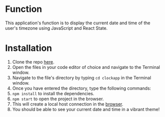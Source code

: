 # Function 
This application's function is to display the current date and time of the user's timezone using JavaScript and React State. 

# Installation
1.	Clone the repo [here](https://github.com/uavsystems434/clock-app).
2.	Open  the files in your code editor of choice and navigate to the Terminal window.
3.	Navigate to the file's directory by typing ```cd clockapp``` in the Terminal window.
3.	Once you have entered the directory, type the following commands:
4.	```npm install``` to install the dependencies. 
5.	```npm start``` to open the project in the browser.
5.	This will create a local host connection in the [browser](http://locahost:3000).
6.	You should be able to see your current date and time in a vibrant theme!
